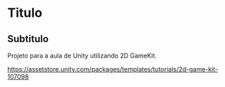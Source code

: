 # Titulo

## Subtitulo
Projeto para a aula de Unity utilizando 2D GameKit.

https://assetstore.unity.com/packages/templates/tutorials/2d-game-kit-107098

